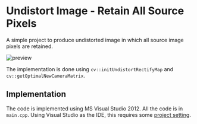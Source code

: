 # Undistort Image - Retain All Source Pixels

A simple project to produce undistorted image in which all source image pixels are retained.<br>

![preview](https://github.com/stanathong/retained_undistort_image/blob/master/figure/preview.jpg)

The implementation is done using `cv::initUndistortRectifyMap` and `cv::getOptimalNewCameraMatrix`.<br>

## Implementation
The code is implemented using MS Visual Studio 2012. All the code is in `main.cpp`. Using Visual Studio as the IDE, this requires some [project setting](https://github.com/stanathong/retained_undistort_image/blob/master/project_setting.md).
